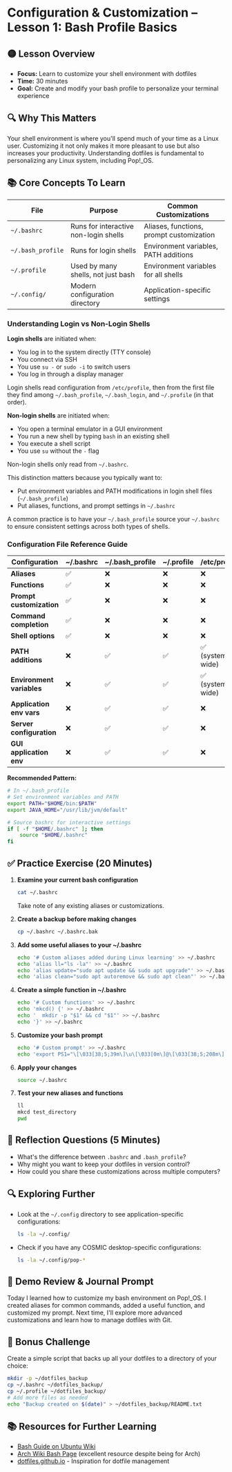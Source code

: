 # Configuration & Customization – Lesson 1: Bash Profile Basics

## 🟡 Lesson Overview
- **Focus:** Learn to customize your shell environment with dotfiles
- **Time:** 30 minutes
- **Goal:** Create and modify your bash profile to personalize your terminal experience

## 🔍 Why This Matters
Your shell environment is where you'll spend much of your time as a Linux user. Customizing it not only makes it more pleasant to use but also increases your productivity. Understanding dotfiles is fundamental to personalizing any Linux system, including Pop!_OS.

## 📚 Core Concepts To Learn

| File | Purpose | Common Customizations |
|------|---------|----------------------|
| `~/.bashrc` | Runs for interactive non-login shells | Aliases, functions, prompt customization |
| `~/.bash_profile` | Runs for login shells | Environment variables, PATH additions |
| `~/.profile` | Used by many shells, not just bash | Environment variables for all shells |
| `~/.config/` | Modern configuration directory | Application-specific settings |

### Understanding Login vs Non-Login Shells

**Login shells** are initiated when:
- You log in to the system directly (TTY console)
- You connect via SSH
- You use `su -` or `sudo -i` to switch users
- You log in through a display manager

Login shells read configuration from `/etc/profile`, then from the first file they find among `~/.bash_profile`, `~/.bash_login`, and `~/.profile` (in that order).

**Non-login shells** are initiated when:
- You open a terminal emulator in a GUI environment
- You run a new shell by typing `bash` in an existing shell
- You execute a shell script
- You use `su` without the `-` flag

Non-login shells only read from `~/.bashrc`.

This distinction matters because you typically want to:
- Put environment variables and PATH modifications in login shell files (`~/.bash_profile`)
- Put aliases, functions, and prompt settings in `~/.bashrc`

A common practice is to have your `~/.bash_profile` source your `~/.bashrc` to ensure consistent settings across both types of shells.

### Configuration File Reference Guide

| Configuration | ~/.bashrc | ~/.bash_profile | ~/.profile | /etc/profile |
|---------------|----------|----------------|-----------|-------------|
| **Aliases** | ✅ | ❌ | ❌ | ❌ |
| **Functions** | ✅ | ❌ | ❌ | ❌ |
| **Prompt customization** | ✅ | ❌ | ❌ | ❌ |
| **Command completion** | ✅ | ❌ | ❌ | ❌ |
| **Shell options** | ✅ | ❌ | ❌ | ❌ |
| **PATH additions** | ❌ | ✅ | ✅ | ✅ (system-wide) |
| **Environment variables** | ❌ | ✅ | ✅ | ✅ (system-wide) |
| **Application env vars** | ❌ | ✅ | ✅ | ❌ |
| **Server configuration** | ❌ | ✅ | ✅ | ❌ |
| **GUI application env** | ❌ | ✅ | ✅ | ❌ |

**Recommended Pattern:**
```bash
# In ~/.bash_profile
# Set environment variables and PATH
export PATH="$HOME/bin:$PATH"
export JAVA_HOME="/usr/lib/jvm/default"

# Source bashrc for interactive settings
if [ -f "$HOME/.bashrc" ]; then
    source "$HOME/.bashrc"
fi
```

## ✅ Practice Exercise (20 Minutes)

1. **Examine your current bash configuration**
   ```bash
   cat ~/.bashrc
   ```
   Take note of any existing aliases or customizations.

2. **Create a backup before making changes**
   ```bash
   cp ~/.bashrc ~/.bashrc.bak
   ```

3. **Add some useful aliases to your ~/.bashrc**
   ```bash
   echo '# Custom aliases added during Linux learning' >> ~/.bashrc
   echo 'alias ll="ls -la"' >> ~/.bashrc
   echo 'alias update="sudo apt update && sudo apt upgrade"' >> ~/.bashrc
   echo 'alias clean="sudo apt autoremove && sudo apt clean"' >> ~/.bashrc
   ```

4. **Create a simple function in ~/.bashrc**
   ```bash
   echo '# Custom functions' >> ~/.bashrc
   echo 'mkcd() {' >> ~/.bashrc
   echo '  mkdir -p "$1" && cd "$1"' >> ~/.bashrc
   echo '}' >> ~/.bashrc
   ```

5. **Customize your bash prompt**
   ```bash
   echo '# Custom prompt' >> ~/.bashrc
   echo 'export PS1="\[\033[38;5;39m\]\u\[\033[0m\]@\[\033[38;5;208m\]\h\[\033[0m\]:\[\033[38;5;76m\]\w\[\033[0m\]$ "' >> ~/.bashrc
   ```

6. **Apply your changes**
   ```bash
   source ~/.bashrc
   ```

7. **Test your new aliases and functions**
   ```bash
   ll
   mkcd test_directory
   pwd
   ```

## 🧠 Reflection Questions (5 Minutes)
- What's the difference between `.bashrc` and `.bash_profile`?
- Why might you want to keep your dotfiles in version control?
- How could you share these customizations across multiple computers?

## 🔍 Exploring Further
- Look at the `~/.config` directory to see application-specific configurations:
  ```bash
  ls -la ~/.config/
  ```
- Check if you have any COSMIC desktop-specific configurations:
  ```bash
  ls -la ~/.config/pop-*
  ```

## 📝 Demo Review & Journal Prompt
Today I learned how to customize my bash environment on Pop!_OS.
I created aliases for common commands, added a useful function, and customized my prompt.
Next time, I'll explore more advanced customizations and learn how to manage dotfiles with Git.

## 🌟 Bonus Challenge
Create a simple script that backs up all your dotfiles to a directory of your choice:

```bash
mkdir -p ~/dotfiles_backup
cp ~/.bashrc ~/dotfiles_backup/
cp ~/.profile ~/dotfiles_backup/
# Add more files as needed
echo "Backup created on $(date)" > ~/dotfiles_backup/README.txt
```

## 📚 Resources for Further Learning
- [Bash Guide on Ubuntu Wiki](https://help.ubuntu.com/community/Beginners/BashScripting)
- [Arch Wiki Bash Page](https://wiki.archlinux.org/title/bash) (excellent resource despite being for Arch)
- [dotfiles.github.io](https://dotfiles.github.io/) - Inspiration for dotfile management